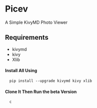 # Picev
A Simple KivyMD Photo Viewer

## Requirements

- kivymd
- kivy
- Xlib

#### Install All Using
      pip install --upgrade kivymd kivy xlib
#### Clone It Then Run the beta Version
      c
      
